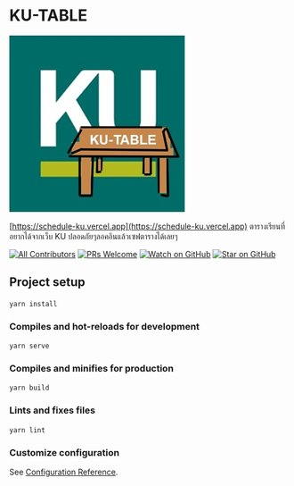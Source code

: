 # KU-TABLE

![ku-table](src/assets/ku-table.jpg)

[https://schedule-ku.vercel.app](https://schedule-ku.vercel.app)
ตารางเรียนที่อยากได้จากเว็บ KU
ปลอดภัยๆลอคอินแล้วเซฟตารางได้เลยๆ

[![All Contributors](https://img.shields.io/badge/All_contributors-3-orange.svg?style=flat-square)](#contributors) [![PRs Welcome](https://img.shields.io/badge/PRs-welcome-brightgreen.svg?style=flat-square)](http://makeapullrequest.com)
[![Watch on GitHub](https://img.shields.io/github/watchers/Noboomta/schedule-ku.svg?style=social&label=Watch)](https://github.com/paralect/docker-compose-starter/watchers) [![Star on GitHub](https://img.shields.io/github/stars/Noboomta/schedule-ku.svg?style=social&label=Stars)](https://github.com/auxilincom/docker-compose-starter/stargazers)

## Project setup
```
yarn install
```

### Compiles and hot-reloads for development
```
yarn serve
```

### Compiles and minifies for production
```
yarn build
```

### Lints and fixes files
```
yarn lint
```

### Customize configuration
See [Configuration Reference](https://cli.vuejs.org/config/).
